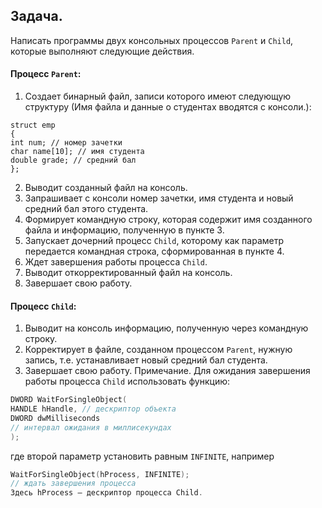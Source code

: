## Задача.
Написать программы двух консольных процессов `Parent` и `Child`, которые
выполняют следующие действия.
#### Процесс `Parent`:
1. Создает бинарный файл, записи которого имеют следующую
структуру (Имя файла и данные о студентах вводятся с консоли.):
```c+
struct emp
{
int num; // номер зачетки
char name[10]; // имя студента
double grade; // средний бал
};
```
2. Выводит созданный файл на консоль.
3. Запрашивает с консоли номер зачетки, имя студента и новый
средний бал этого студента.
4. Формирует командную строку, которая содержит имя созданного
файла и информацию, полученную в пункте 3.
5. Запускает дочерний процесс `Child`, которому как параметр
передается командная строка, сформированная в пункте 4.
6. Ждет завершения работы процесса `Child`.
7. Выводит откорректированный файл на консоль.
8. Завершает свою работу.
#### Процесс `Child`:
1. Выводит на консоль информацию, полученную через командную
строку.
2. Корректирует в файле, созданном процессом `Parent`, нужную
запись, т.е. устанавливает новый средний бал студента.
3. Завершает свою работу.
Примечание.
Для ожидания завершения работы процесса `Child` использовать
функцию:
```c++
DWORD WaitForSingleObject(
HANDLE hHandle, // дескриптор объекта
DWORD dwMilliseconds
// интервал ожидания в миллисекундах
);
```
где второй параметр установить равным `INFINITE`, например
```c++
WaitForSingleObject(hProcess, INFINITE);
// ждать завершения процесса
Здесь hProcess – дескриптор процесса Child.
```
